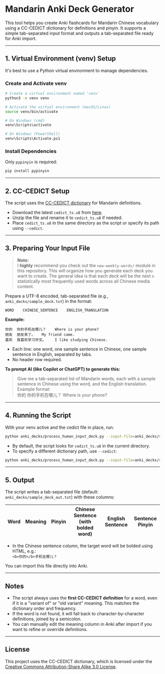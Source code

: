 # Mandarin Anki Deck Generator

This tool helps you create Anki flashcards for Mandarin Chinese vocabulary using a CC-CEDICT dictionary for definitions and pinyin. It supports a simple tab-separated input format and outputs a tab-separated file ready for Anki import.

---

## 1. Virtual Environment (venv) Setup

It's best to use a Python virtual environment to manage dependencies.

### Create and Activate venv

```bash
# Create a virtual environment named 'venv'
python3 -m venv venv

# Activate the virtual environment (macOS/Linux)
source venv/bin/activate

# On Windows (cmd)
venv\Scripts\activate

# On Windows (PowerShell)
venv\Scripts\Activate.ps1
```

### Install Dependencies

Only `pypinyin` is required:

```bash
pip install pypinyin
```

---

## 2. CC-CEDICT Setup

The script uses the [CC-CEDICT dictionary](https://www.mdbg.net/chinese/dictionary?page=cc-cedict) for Mandarin definitions.

- Download the latest `cedict_ts.u8` from [here](https://www.mdbg.net/chinese/export/cedict/cedict_1_0_ts_utf-8_mdbg.txt.gz).
- Unzip the file and rename it to `cedict_ts.u8` if needed.
- Place `cedict_ts.u8` in the same directory as the script or specify its path using `--cedict`.

---

## 3. Preparing Your Input File

> **Note:**  
> I **highly** recommend you check out the `new-weekly-words/` module in this repository. This will organize how you generate each deck you want to create. The general idea is that each deck will be the next `n` statistically most frequently used words across all Chinese media content.

Prepare a UTF-8 encoded, tab-separated file (e.g., `anki_decks/sample_deck.txt`) in the format:

```
WORD    CHINESE_SENTENCE    ENGLISH_TRANSLATION
```

**Example:**
```
你的	你的手机在哪儿？	Where is your phone?
朋友	朋友来了。	My friend came.
喜欢	我喜欢学习中文。	I like studying Chinese.
```

- Each line: one word, one sample sentence in Chinese, one sample sentence in English, separated by tabs.
- No header row required.

**To prompt AI (like Copilot or ChatGPT) to generate this:**
> Give me a tab-separated list of Mandarin words, each with a sample sentence in Chinese using the word, and the English translation. Example format:  
> 你的	你的手机在哪儿？	Where is your phone?

---

## 4. Running the Script

With your venv active and the cedict file in place, run:

```bash
python anki_decks/process_human_input_deck.py --input-file=anki_decks/sample_deck.txt --output-file=anki_decks/sample_deck_out.txt
```

- By default, the script looks for `cedict_ts.u8` in the current directory.
- To specify a different dictionary path, use `--cedict`:

```bash
python anki_decks/process_human_input_deck.py --input-file=anki_decks/sample_deck.txt --output-file=anki_decks/sample_deck_out.txt --cedict=/path/to/cedict_ts.u8
```

---

## 5. Output

The script writes a tab-separated file (default: `anki_decks/sample_deck_out.txt`) with these columns:

| Word | Meaning | Pinyin | Chinese Sentence (with bolded word) | English Sentence | Sentence Pinyin |
|------|---------|--------|-------------------------------------|------------------|----------------|

- In the Chinese sentence column, the target word will be bolded using HTML, e.g.:  
  `<b>你的</b>手机在哪儿？`

You can import this file directly into Anki.

---

## Notes

- The script always uses the **first CC-CEDICT definition** for a word, even if it is a "variant of" or "old variant" meaning. This matches the dictionary order and frequency.
- If the word is not found, it will fall back to character-by-character definitions, joined by a semicolon.
- You can manually edit the meaning column in Anki after import if you want to refine or override definitions.

---

## License

This project uses the CC-CEDICT dictionary, which is licensed under the [Creative Commons Attribution-Share Alike 3.0 License](https://creativecommons.org/licenses/by-sa/3.0/).